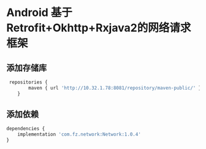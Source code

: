 # Android 基于Retrofit+Okhttp+Rxjava2的网络请求框架

## 添加存储库

```py
 repositories {
        maven { url 'http://10.32.1.78:8081/repository/maven-public/' }
    }
```

## 添加依赖

```py
dependencies {
    implementation 'com.fz.network:Network:1.0.4'
}
```



